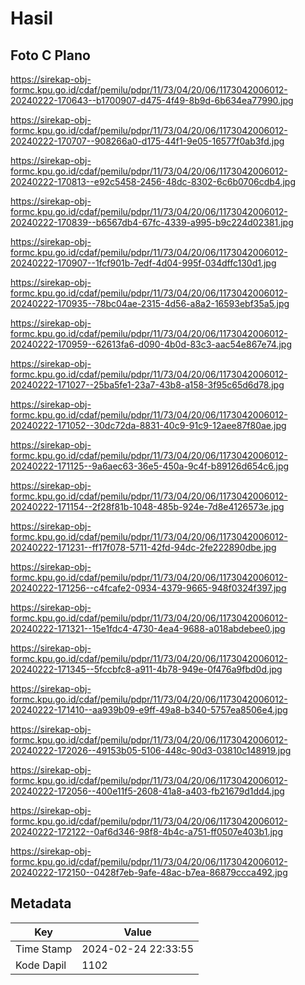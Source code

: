 # Hasil

## Foto C Plano

https://sirekap-obj-formc.kpu.go.id/cdaf/pemilu/pdpr/11/73/04/20/06/1173042006012-20240222-170643--b1700907-d475-4f49-8b9d-6b634ea77990.jpg

https://sirekap-obj-formc.kpu.go.id/cdaf/pemilu/pdpr/11/73/04/20/06/1173042006012-20240222-170707--908266a0-d175-44f1-9e05-16577f0ab3fd.jpg

https://sirekap-obj-formc.kpu.go.id/cdaf/pemilu/pdpr/11/73/04/20/06/1173042006012-20240222-170813--e92c5458-2456-48dc-8302-6c6b0706cdb4.jpg

https://sirekap-obj-formc.kpu.go.id/cdaf/pemilu/pdpr/11/73/04/20/06/1173042006012-20240222-170839--b6567db4-67fc-4339-a995-b9c224d02381.jpg

https://sirekap-obj-formc.kpu.go.id/cdaf/pemilu/pdpr/11/73/04/20/06/1173042006012-20240222-170907--1fcf901b-7edf-4d04-995f-034dffc130d1.jpg

https://sirekap-obj-formc.kpu.go.id/cdaf/pemilu/pdpr/11/73/04/20/06/1173042006012-20240222-170935--78bc04ae-2315-4d56-a8a2-16593ebf35a5.jpg

https://sirekap-obj-formc.kpu.go.id/cdaf/pemilu/pdpr/11/73/04/20/06/1173042006012-20240222-170959--62613fa6-d090-4b0d-83c3-aac54e867e74.jpg

https://sirekap-obj-formc.kpu.go.id/cdaf/pemilu/pdpr/11/73/04/20/06/1173042006012-20240222-171027--25ba5fe1-23a7-43b8-a158-3f95c65d6d78.jpg

https://sirekap-obj-formc.kpu.go.id/cdaf/pemilu/pdpr/11/73/04/20/06/1173042006012-20240222-171052--30dc72da-8831-40c9-91c9-12aee87f80ae.jpg

https://sirekap-obj-formc.kpu.go.id/cdaf/pemilu/pdpr/11/73/04/20/06/1173042006012-20240222-171125--9a6aec63-36e5-450a-9c4f-b89126d654c6.jpg

https://sirekap-obj-formc.kpu.go.id/cdaf/pemilu/pdpr/11/73/04/20/06/1173042006012-20240222-171154--2f28f81b-1048-485b-924e-7d8e4126573e.jpg

https://sirekap-obj-formc.kpu.go.id/cdaf/pemilu/pdpr/11/73/04/20/06/1173042006012-20240222-171231--ff17f078-5711-42fd-94dc-2fe222890dbe.jpg

https://sirekap-obj-formc.kpu.go.id/cdaf/pemilu/pdpr/11/73/04/20/06/1173042006012-20240222-171256--c4fcafe2-0934-4379-9665-948f0324f397.jpg

https://sirekap-obj-formc.kpu.go.id/cdaf/pemilu/pdpr/11/73/04/20/06/1173042006012-20240222-171321--15e1fdc4-4730-4ea4-9688-a018abdebee0.jpg

https://sirekap-obj-formc.kpu.go.id/cdaf/pemilu/pdpr/11/73/04/20/06/1173042006012-20240222-171345--5fccbfc8-a911-4b78-949e-0f476a9fbd0d.jpg

https://sirekap-obj-formc.kpu.go.id/cdaf/pemilu/pdpr/11/73/04/20/06/1173042006012-20240222-171410--aa939b09-e9ff-49a8-b340-5757ea8506e4.jpg

https://sirekap-obj-formc.kpu.go.id/cdaf/pemilu/pdpr/11/73/04/20/06/1173042006012-20240222-172026--49153b05-5106-448c-90d3-03810c148919.jpg

https://sirekap-obj-formc.kpu.go.id/cdaf/pemilu/pdpr/11/73/04/20/06/1173042006012-20240222-172056--400e11f5-2608-41a8-a403-fb21679d1dd4.jpg

https://sirekap-obj-formc.kpu.go.id/cdaf/pemilu/pdpr/11/73/04/20/06/1173042006012-20240222-172122--0af6d346-98f8-4b4c-a751-ff0507e403b1.jpg

https://sirekap-obj-formc.kpu.go.id/cdaf/pemilu/pdpr/11/73/04/20/06/1173042006012-20240222-172150--0428f7eb-9afe-48ac-b7ea-86879ccca492.jpg


## Metadata

| Key        | Value               |
| ---------- | ------------------- |
| Time Stamp | 2024-02-24 22:33:55 |
| Kode Dapil | 1102                |



